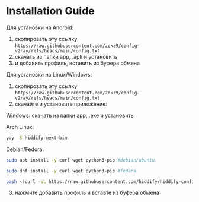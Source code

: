 # Installation Guide
Для установки на Android:
1. скопировать эту ссылку ```https://raw.githubusercontent.com/zokz9/config-v2ray/refs/heads/main/config.txt```
3. скачать из папки app, .apk и установить
4. и добавить профиль, вставить из буфера обмена


Для установки на Linux/Windows:
1. скопировать эту ссылку ```https://raw.githubusercontent.com/zokz9/config-v2ray/refs/heads/main/config.txt```
3. скачайте и установите приложение:

Windows:
скачать из папки app, .exe и установить

Arch Linux:
```bash
yay -S hiddify-next-bin
```
Debian/Fedora:
```bash
sudo apt install -y curl wget python3-pip #debian/ubuntu
```
```bash
sudo dnf install -y curl wget python3-pip #fedora
```
```bash
bash <(curl -sL https://raw.githubusercontent.com/hiddify/hiddify-config/main/common/download_install.sh)
```
3. нажмите добавить профиль и вставте из буфера обмена
